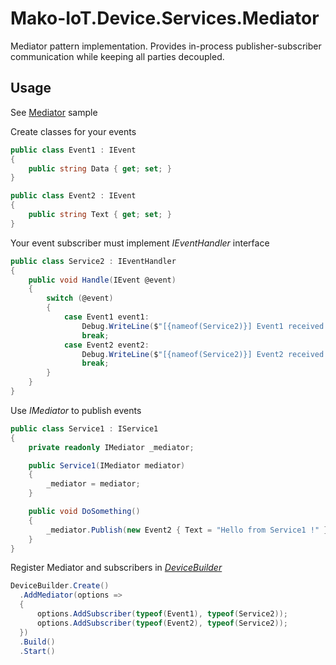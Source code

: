 #  Mako-IoT.Device.Services.Mediator
Mediator pattern implementation. Provides in-process publisher-subscriber communication while keeping all parties decoupled.

## Usage
See [Mediator](https://github.com/CShark-Hub/Mako-IoT.Device.Samples/tree/main/Mediator) sample

Create classes for your events
```c#
public class Event1 : IEvent
{
    public string Data { get; set; }
}

public class Event2 : IEvent
{
    public string Text { get; set; }
}
```
Your event subscriber must implement _IEventHandler_ interface
```c#
public class Service2 : IEventHandler
{
    public void Handle(IEvent @event)
    {
        switch (@event)
        {
            case Event1 event1:
                Debug.WriteLine($"[{nameof(Service2)}] Event1 received. The data is: {event1.Data}");
                break;
            case Event2 event2:
                Debug.WriteLine($"[{nameof(Service2)}] Event2 received The text is: {event2.Text}");
                break;
        }
    }
}
```
Use _IMediator_ to publish events
```c#
public class Service1 : IService1
{
    private readonly IMediator _mediator;

    public Service1(IMediator mediator)
    {
        _mediator = mediator;
    }

    public void DoSomething()
    {
        _mediator.Publish(new Event2 { Text = "Hello from Service1 !" });
    }
}
```
Register Mediator and subscribers in [_DeviceBuilder_](https://github.com/CShark-Hub/Mako-IoT.Device)
```c#
DeviceBuilder.Create()
  .AddMediator(options =>
  {
      options.AddSubscriber(typeof(Event1), typeof(Service2));
      options.AddSubscriber(typeof(Event2), typeof(Service2));
  })
  .Build()
  .Start()
```

